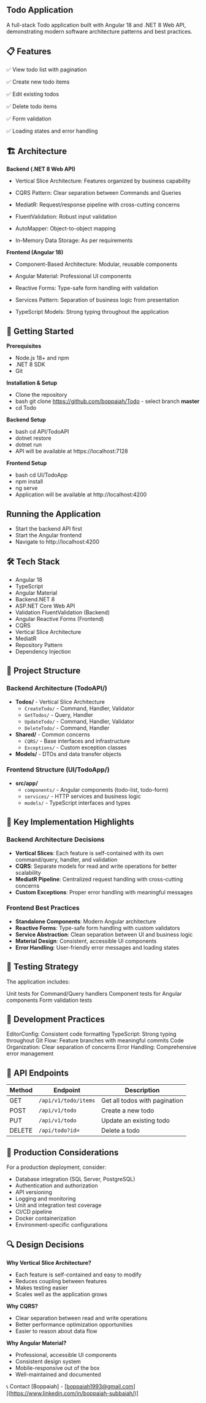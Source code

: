 ## Todo Application
A full-stack Todo application built with Angular 18 and .NET 8 Web API, demonstrating modern software architecture patterns and best practices.

## 📋 Features

✅ View todo list with pagination

✅ Create new todo items

✅ Edit existing todos

✅ Delete todo items

✅ Form validation

✅ Loading states and error handling


## 🏗️ Architecture

**Backend (.NET 8 Web API)**

- Vertical Slice Architecture: Features organized by business capability

- CQRS Pattern: Clear separation between Commands and Queries

- MediatR: Request/response pipeline with cross-cutting concerns

- FluentValidation: Robust input validation

- AutoMapper: Object-to-object mapping

- In-Memory Data Storage: As per requirements

**Frontend (Angular 18)**

- Component-Based Architecture: Modular, reusable components

- Angular Material: Professional UI components

- Reactive Forms: Type-safe form handling with validation

- Services Pattern: Separation of business logic from presentation

- TypeScript Models: Strong typing throughout the application


## 🚀 Getting Started

**Prerequisites**
- Node.js 18+ and npm
- .NET 8 SDK
- Git

**Installation & Setup**
- Clone the repository
- bash git clone https://github.com/boppaiah/Todo - select branch **master**
- cd Todo

**Backend Setup**
- bash cd API/TodoAPI
- dotnet restore
- dotnet run
- API will be available at https://localhost:7128
  
**Frontend Setup**
- bash cd UI/TodoApp
- npm install
- ng serve
- Application will be available at http://localhost:4200

## Running the Application

- Start the backend API first
- Start the Angular frontend
- Navigate to http://localhost:4200

## 🛠️ Tech Stack
- Angular 18
- TypeScript
- Angular Material
- Backend.NET 8
- ASP.NET Core Web API
- Validation FluentValidation (Backend)
- Angular Reactive Forms (Frontend)
- CQRS
-  Vertical Slice Architecture
-  MediatR
- Repository Pattern
-  Dependency Injection
       
## 📁 Project Structure

### Backend Architecture (TodoAPI/)
- **Todos/** - Vertical Slice Architecture
  - `CreateTodo/` - Command, Handler, Validator
  - `GetTodos/` - Query, Handler  
  - `UpdateTodo/` - Command, Handler, Validator
  - `DeleteTodo/` - Command, Handler
- **Shared/** - Common concerns
  - `CQRS/` - Base interfaces and infrastructure
  - `Exceptions/` - Custom exception classes
- **Models/** - DTOs and data transfer objects


### Frontend Structure (UI/TodoApp/)
- **src/app/**
  - `components/` - Angular components (todo-list, todo-form)
  - `services/` - HTTP services and business logic
  - `models/` - TypeScript interfaces and types


## 🎯 Key Implementation Highlights
### Backend Architecture Decisions
- **Vertical Slices**: Each feature is self-contained with its own command/query, handler, and validation
- **CQRS**: Separate models for read and write operations for better scalability
- **MediatR Pipeline**: Centralized request handling with cross-cutting concerns
- **Custom Exceptions**: Proper error handling with meaningful messages

### Frontend Best Practices
- **Standalone Components**: Modern Angular architecture
- **Reactive Forms**: Type-safe form handling with custom validators
- **Service Abstraction**: Clean separation between UI and business logic
- **Material Design**: Consistent, accessible UI components
- **Error Handling**: User-friendly error messages and loading states

## 🧪 Testing Strategy
The application includes:

Unit tests for Command/Query handlers
Component tests for Angular components
Form validation tests

## 🔧 Development Practices

EditorConfig: Consistent code formatting
TypeScript: Strong typing throughout
Git Flow: Feature branches with meaningful commits
Code Organization: Clear separation of concerns
Error Handling: Comprehensive error management

## 📝 API Endpoints

| Method | Endpoint | Description |
|--------|----------|-------------|
| GET | `/api/v1/todo/items` | Get all todos with pagination |
| POST | `/api/v1/todo` | Create a new todo |
| PUT | `/api/v1/todo` | Update an existing todo |
| DELETE | `/api/todo?id=` | Delete a todo |


## 🚀 Production Considerations

For a production deployment, consider:
- Database integration (SQL Server, PostgreSQL)
- Authentication and authorization
- API versioning
- Logging and monitoring
- Unit and integration test coverage
- CI/CD pipeline
- Docker containerization
- Environment-specific configurations

## 🔍 Design Decisions

**Why Vertical Slice Architecture?**
- Each feature is self-contained and easy to modify
- Reduces coupling between features
- Makes testing easier
- Scales well as the application grows

**Why CQRS?**
- Clear separation between read and write operations
- Better performance optimization opportunities
- Easier to reason about data flow

**Why Angular Material?**
- Professional, accessible UI components
- Consistent design system
- Mobile-responsive out of the box
- Well-maintained and documented

📞 Contact
[Boppaiah] - [boppaiah1993@gmail.com]
[(https://www.linkedin.com/in/boppaiah-subbaiah/)]
